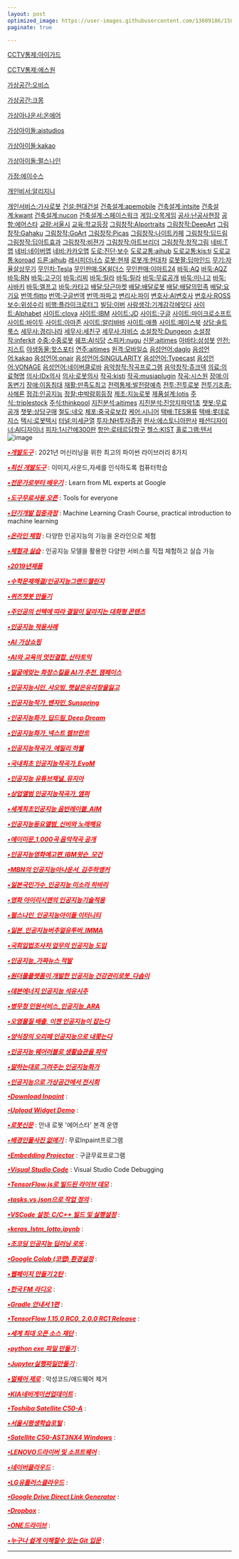 ```yaml
---
layout: post
optimized_image: https://user-images.githubusercontent.com/13609186/158834851-5c5d7736-001b-448d-8bb6-eb99f2f16233.jpg
paginate: true

---
```







[CCTV통제:아이가드](https://www.kttelecop.co.kr/)

[CCTV통제:에스원](https://www.s1.co.kr/)

[가상공간:오비스](https://ovice.in/ko/)

[가상공간:크몽](https://kmong.com/)

[가상아나운서:온에어](https://onairstudio.ai/)

[가상아이돌:aistudios](https://aistudios.com/)

[가상아이돌:kakao](https://www.kakaoenterprise.com/)

[가상아이돌:펄스나인](http://www.pulse9.net/)

[가정:에이수스](ownews.seoul.co.kr/news/newsView.php?id=20210908601005&wlog_tag3=naver)

[개인비서:알리지니](https://ko.wikipedia.org/wiki/%EA%B0%80%EC%83%81_%EB%B9%84%EC%84%9C)

[개인서비스:가사로봇](http://www.munhwa.com/news/view.html?no=2022010501072403024001) 
[건설:현대건설](http://www.aitimes.kr/news/articleView.html?idxno=14780) 
[건축설계:apemobile](https://www.apemobile.com/)
[건축설계:intsite](https://intsite.ai/)
[건축설계:kwant](https://www.kwant.ai/)
[건축설계:nucon](https://www.nucon.io/)
[건축설계:스페이스워크](https://www.spacewalk.tech/)
[게임:오목게임](http://omok.ggemdol.com/)
[공사:난공사현장](http://m.dnews.co.kr/m_home/view.jsp?idxno=202101042333140660166)
[공항:에어스타](http://www.irobotnews.com/news/articleView.html?idxno=14422)
[교량:서울시](https://m.dnews.co.kr/m_home/view.jsp?idxno=201907181308217340786)
[교육:학교등장](https://smartcontentcenter.tistory.com/1132)
[그림창작:AIportraits](https://aiportraits.org/)
[그림창작:DeepArt](https://deepart.io/)
[그림창작:Gahaku](https://ai-art.tokyo/en/#/)
[그림창작:GoArt](https://goart.fotor.com/)
[그림창작:Picas](https://www.picas.tech/online.php)
[그림창작:나이트카페](https://creator.nightcafe.studio/)
[그림창작:딥드림](https://deepdreamgenerator.com/)
[그림창작:딥아트효과](https://play.google.com/store/apps/details?id=de.nextsol.deeparteffects.app)
[그림창작:비젼가](https://apps.apple.com/us/app/visionist/id1071126584)
[그림창작:아트브리더](https://artbreeder.com/)
[그림창작:창작그림](https://aitown.tistory.com/837)
[네비:T맵](https://www.tmap.co.kr/)
[네비:네이버맵](http://map.naver.com/)
[네비:카카오맵](https://map.kakao.com/)
[도로:진단·보수](https://m.dnews.co.kr/m_home/view.jsp?idxno=201607131555267720752)
[도로교통:aihub](https://aihub.or.kr/aidata/3412)
[도로교통:kis:ti](https://scienceon.kisti.re.kr/srch/selectPORSrchReport.do?cn=TRKO202100000370)
[도로교통:koroad](https://www.koroad.or.kr/kp_web/socialAi1.do교통AI)
[드론:aihub](https://aihub.or.kr/aidata/8049)
[레시피더너스](https://thenurse.co.kr/)
[로봇:현재](http://wiki.hash.kr/index.php/%EC%9D%B8%EA%B3%B5%EC%A7%80%EB%8A%A5_%ED%99%9C%EC%9A%A9)
[로봇개:현대차](https://www.khan.co.kr/economy/industry-trade/article/202109102048035/?med_id=khan)
[로봇팔:딥마인드](http://www.aitimes.com/news/articleView.html?idxno=140983)
[무기:자율살상무기](https://www.yna.co.kr/view/AKR20210708059300009)
[무인차:Tesla](https://www.tesla.com/)
[무인판매:SK쉴더스](https://www.skshieldus.com/kor/index.do)
[무인판매:이마트24](https://emart24.co.kr/)
[바둑:AQ](https://github.com/ymgaq/AQ)
[바둑:AQZ](https://www.globis.co.jp/news/release/20190701_globis.html)
[바둑:RN](https://github.com/zakki/Ray)
[바둑:고구이](https://github.com/Remi-Coulom/gogui)
[바둑:리찌](https://github.com/featurecat/lizzie/releases)
[바둑:릴라](https://github.com/leela-zero/leela-zero)
[바둑:릴라](https://github.com/pangafu/LeelaMasterWeight)
[바둑:무료공개](http://www.joeunmart.com/bbs/board.php?bo_table=kubuntu_board&wr_id=19)
[바둑:미니고](https://console.cloud.google.com/storage/browser/minigo-pub/)
[바둑:사바키](https://github.com/SabakiHQ/Sabaki)
[바둑:엘프고](https://github.com/pytorch/elf)
[바둑:카타고](https://github.com/lightvector/KataGo)
[배달:당근마켓](https://www.daangn.com/)
[배달:배달로봇](https://www.edaily.co.kr/news/read?newsId=02194326632201984&mediaCodeNo=257)
[배달:배달의민족](https://www.baemin.com/)
[배달:요기요](https://www.yogiyo.co.kr/mobile/#/)
[번역:flitto](https://www.flitto.com/language/translation/text)
[번역:구글번역](https://www.google.com/search?q=%EA%B5%AC%EA%B8%80%EB%B2%88%EC%97%AD&client)
[번역:파파고](https://papago.naver.net/website?locale=ko)
[변리사:파이](https://piip.co.kr/ko/expertise/artificial-intelligence)
[변호사:AI변호사](https://www.ajunews.com/view/20160517211201728#PL2)
[변호사:ROSS](https://m.etnews.com/20160517000364)
[보수:위성수리](http://www.irobotnews.com/news/articleView.html?idxno=27566)
[비행:플라이크로터그](http://www.aitimes.com/news/articleView.html?idxno=47890)
[빌딩:이버](https://zdnet.co.kr/view/?no=20191028082610)
[사람생각:기계감각에잇다](https://www.hani.co.kr/arti/society/schooling/1010392.html) 
[사이트:Alphabet](https://abc.xyz/)
[사이트:clova](https://clova.ai/ko)
[사이트:IBM](https://www.ibm.com/)
[사이트:JD](https://corporate.jd.com/)
[사이트:구글](https://www.google.com/)
[사이트:마이크로소프트](https://www.microsoft.com/ko-kr)
[사이트:바이두](https://www.baidu.com/)
[사이트:아마존](https://www.amazon.com/)
[사이트:알리바바](https://korean.alibaba.com/)
[사이트:애플](https://www.apple.com/)
[사이트:페이스북](https://www.facebook.com/)
[상담:솔트룩스](http://www.saltlux.com/index.do)
[세무사:경리나라](https://www.serp.co.kr/home/home_1000.html)
[세무사:세친구](http://www.xn--2e0bk98amsj.com/)
[세무사:자비스](https://jobis.co/)
[소설창작:Dungeon](https://play.aidungeon.io/main/home)
[소설창작:inferkit](https://app.inferkit.com/demo)
[수중:수중로봇](https://www.news1.kr/articles/?4465030)
[쉐프:AI식당](http://www.aitimes.com/news/articleView.html?idxno=135653)
[스피커:nugu](https://www.nugu.co.kr/)
[신문:aitimes](http://www.aitimes.kr)
[아바타:삼성봇](https://zdnet.co.kr/view/?no=20220103185239)
[안전:지스트](http://www.aitimes.com/news/articleView.html?idxno=140629)
[야생동물:핫스포터](https://www.mof.go.kr/article/view.do?menuKey=971&boardKey=10&articleKey=30656)
[연주:aitimes](http://www.aitimes.com/news/articleView.html?idxno=139915)
[원격:모바일쇼](https://biz.chosun.com/it-science/ict/2022/03/03/GA4GDCP2QNFEHG2VWKHELKT4S4/)
[음성언어:daglo](https://daglo.ai/)
[음성언어:kakao](https://kakao.ai/)
[음성언어:onair](https://onairstudio.ai/)
[음성언어:SINGULARITY](https://singularityhub.com/2017/05/24/new-ai-mimics-any-voice-in-a-matter-of-minutes/)
[음성언어:Typecast](https://typecast.ai/ko)
[음성언어:VONAGE](https://www.vonage.kr/communications-apis/)
[음성언어:네이버클로바](https://clova.ai/voice)
[음악창작:작곡프로그램](https://musiaplugin.com/ko/)
[음악창작:쥬크덱](https://typecast.ai/ko)
[의료:의료혁명](https://www.chosun.com/economy/tech_it/2021/01/07/6NOQV4SBTZGF7OR2WL2ZOZ7OCE/)
[의사:IDx의사](https://www.ntis.go.kr/issuernd/main/issueDtl.do?searchTopicNo=201804130001)
[의사:로봇의사](https://www.irobotnews.com/news/articleView.html?idxno=24720)
[작곡:kisti](https://scienceon.kisti.re.kr/srch/selectPORSrchArticle.do?cn=NPAP13263795&dbt=NPAP)
[작곡:musiaplugin](https://musiaplugin.com/ko?gclid=Cj0KCQiAmpyRBhC-ARIsABs2EAok9AwOW8b9e2mTOLY-bTf--ZWO4o_EExz4w5pGj25pm3U3VmwcjWgaAocAEALw_wcB)
[작곡:시스원](https://www.sysone.co.kr/product_view.php?idx=26)
[장애:이동변기](http://www.irobotnews.com/news/articleView.html?idxno=5974)
[장애:이동침대](http://www.irobotnews.com/news/articleView.html?idxno=5974)
[재활:만족도최고](http://gilmary2.co.kr/bbs/board.php?bo_table=press&wr_id=20)
[전력통제:발전량예측](http://www.kharn.kr/news/article.html?no=17065)
[전투:전투로봇](https://www.yna.co.kr/view/AKR20210708059300009)
[전투기조종:사헤론](https://www.mk.co.kr/news/it/view/2022/01/91798/)
[점검:인공지능](https://www.inews24.com/view/1433543)
[정찰:中박람회등장](https://www.mk.co.kr/news/world/view/2021/07/650892/)
[제조:지능로봇](https://redshift.autodesk.co.kr/ai-in-manufacturing/)
[제품설계:lotis](https://www.lotis.or.kr/trends/1046)
[주식::triplestock](https://www.triplestock.co.kr/)
[주식:thinkpool](https://www.thinkpool.com/)
[지진분석:aitimes](http://www.aitimes.com/news/articleView.html?idxno=140078)
[지진분석:진앙지파악1초](https://zdnet.co.kr/view/?no=20200305085353)
[챗봇:무료공개](https://www.addie.co.kr/)
[챗봇:상담구매](https://channel.io/ko)
[철도:네오](http://www.aitimes.kr/news/articleView.html?idxno=12754)
[체포:중국로보캅](https://www.seoul.co.kr/news/newsView.php?id=20170219800086) 
[케어:시니어](https://enterprise.kt.com/pd/P_PD_AI_RB_003.do)
[택배:TES물류](https://www.doortodoor.co.kr/parcel/pa_004.jsp)
[택배:롯데로지스](https://www.lotteglogis.com/)
[택시:로봇택시](https://biz.chosun.com/site/data/html_dir/2019/12/12/2019121200021.html)
[터널:미세균열](https://www.ytn.co.kr/_ln/0105_202112280410412991)
[투자:NH투자증권](https://www.kipo.go.kr)
[판사:에스토니아판사](https://news.kbs.co.kr/news/view.do?ncd=4260684)
[패션디자이너:AI디자이너](http://www.aitimes.kr/news/articleView.html?idxno=20665)
[피자:1시간에300판](https://biz.chosun.com/site/data/html_dir/2019/12/31/2019123102867.html)
[항만:로테르담항구](https://www.chosun.com/site/data/html_dir/2019/04/03/2019040300201.html)
[헬스:KIST](https://www.medibot.kist.re.kr/introduction)
[홀로그램:텐서](http://www.codingworldnews.com/news/articleView.html?idxno=3084)
![image](https://user-images.githubusercontent.com/13609186/167762071-19802da9-e73e-4e6d-bc7a-9c1a4215a21d.png)




[<span style="color:red">***▪개발도구***</span>](https://m.hanbit.co.kr/media/channel/view.html?cms_code=CMS8609067358) : 2021년 머신러닝을 위한 최고의 파이썬 라이브러리 8가지<br>

[<span style="color:red">***▪최신 개발도구***</span>](https://teachablemachine.withgoogle.com/) : 이미지,사운드,자세를 인식하도록 컴퓨터학습<br>

[<span style="color:red">***▪전문가로부터 배우기***</span>](https://ai.google/education/) : Learn from ML experts at Google <br>

[<span style="color:red">***▪도구무료사용 오픈***</span>](https://ai.google/tools/) : Tools for everyone <br>

[<span style="color:red">***▪단기개발 집중과정***</span>](https://developers.google.com/machine-learning/crash-course) : Machine Learning Crash Course, practical introduction to machine learning <br>

[<span style="color:red">***▪온라인 체험***</span>](http://www.minaminjee.com/) : 다양한 인공지능의 기능을 온라인으로 체험<br>

[<span style="color:red">***▪체험과 실습***</span>](https://www.hellosoft.fun/aidemo/) : 인공지능 모델을 활용한 다양한 서비스를 직접 체험하고 실습 가능<br>

[<span style="color:red">***▪2019년제품***</span>](https://doooob.tistory.com/42)<br>

[<span style="color:red">***▪수학문제해결/인공지능그랜드챌린지***</span>](https://www.edaily.co.kr/news/read?newsId=01498966629049576&mediaCodeNo=257)<br>

[<span style="color:red">***▪퀴즈챗봇 만들기***</span>](https://www.wrstory.com/2021/02/24/%ED%80%B4%EC%A6%88-%EC%B1%97%EB%B4%87-%EB%A7%8C%EB%93%A4%EA%B8%B0/)<br>

[<span style="color:red">***▪주인공의 선택에 따라 결말이 달라지는 대화형 콘텐츠***</span>](https://frogue.danbee.ai/?chatbot_id=723a2dd5-7e99-428e-b941-0282f73e9dce)<br>

[<span style="color:red">***▪인공지능 적용사례***</span>](https://byul91oh.tistory.com/70)<br>

[<span style="color:red">***▪AI 가상쇼핑***</span>](https://www.yna.co.kr/view/AKR20170411164600030)<br>

[<span style="color:red">***▪AI와 교육의 멋진결합_산타토익***</span>](https://www.hankyung.com/it/article/2019102228911)<br>

[<span style="color:red">***▪얼굴에맞는 화장스킬을 AI가 추천_잼페이스***</span>](https://www.mk.co.kr/news/economy/view/2022/01/80889/)<br>

[<span style="color:red">***▪인공지능시인_샤오빙_햇살은유리창을잃고***</span>](https://www.yna.co.kr/view/AKR20170601099000083)<br>

[<span style="color:red">***▪인공지능작가_벤자민_Sunspring***</span>](https://www.hani.co.kr/arti/society/society_general/748028.html)<br>

[<span style="color:red">***▪인공지능화가_딥드림_Deep Dream***</span>](https://araarajo.tistory.com/3)<br>

[<span style="color:red">***▪인공지능화가_넥스트 렘브란트***</span>](https://www.wip-news.com/news/articleView.html?idxno=7872)<br>

[<span style="color:red">***▪인공지능작곡가_에밀리 하웰***</span>](http://mbiz.heraldcorp.com/view.php?ud=20210725000200)<br>

[<span style="color:red">***▪국내최초 인공지능작곡가_EvoM***</span>](http://www.aitimes.com/news/articleView.html?idxno=136471)<br>

[<span style="color:red">***▪인공지능 유튜브채널_뮤지아***</span>](https://www.irobotnews.com/news/articleView.html?idxno=25665)<br>

[<span style="color:red">***▪상업앨범 인공지능작곡가_앰퍼***</span>](http://www.aitimes.com/news/articleView.html?idxno=132827)<br>

[<span style="color:red">***▪세계최초인공지능 음반레이블_AIM***</span>](https://m.mk.co.kr/uberin/read.php?sc=30000001&year=2018&no=38665)<br>

[<span style="color:red">***▪인공지능동요앨범_신비와 노래해요***</span>](https://www.fntimes.com/html/view.php?ud=20200924092205673645ffc9771_18)<br>

[<span style="color:red">***▪에이미문_1,000곡 음악작곡 공개***</span>](https://post.naver.com/viewer/postView.naver?volumeNo=32735413&memberNo=28980604&searchKeyword=AI%EC%9D%8C%EC%95%85%ED%94%84%EB%A1%9C%EC%A0%9D%ED%8A%B8%20%EB%8B%A4%EC%8B%9C%20%ED%95%9C%EB%B2%88&searchRank=19)<br>

[<span style="color:red">***▪인공지능영화예고편_IBM왓슨_모건***</span>](http://intellicon.co.kr/?p=1821)<br>

[<span style="color:red">***▪MBN의 인공지능아나운서_김주하앵커***</span>](https://mobile.newsis.com/view.html?ar_id=NISX20220218_0001764880)<br>

[<span style="color:red">***▪일본국민가수_인공지능 미소라 히바리***</span>](http://www.aitimes.kr/news/articleView.html?idxno=14405)<br>

[<span style="color:red">***▪영화 아이리시맨의 인공지능기술적용***</span>](http://www.aitimes.com/news/articleView.html?idxno=134119)<br>

[<span style="color:red">***▪펄스나인_인공지능아이돌 이터니티***</span>](http://it.chosun.com/site/data/html_dir/2021/08/30/2021083002139.html)<br>

[<span style="color:red">***▪일본_인공지능버추얼유투버_IMMA***</span>](https://www.metroseoul.co.kr/article/20210429500217)<br>

[<span style="color:red">***▪국회입법조사처 업무의 인공지능 도입***</span>](https://m.etnews.com/20190605000341)<br>

[<span style="color:red">***▪인공지능_가짜뉴스 적발***</span>](https://biz.chosun.com/site/data/html_dir/2016/11/15/2016111501705.html)<br>

[<span style="color:red">***▪원더풀플랫폼이 개발한 인공지능 건강관리로봇_다솜이***</span>](https://www.korea.kr/news/policyNewsView.do?newsId=148892283)<br>

[<span style="color:red">***▪데본에너지 인공지능 석유시추***</span>](https://www.ciokorea.com/news/192314)<br>

[<span style="color:red">***▪병무청 민원서비스_인공지능_ARA***</span>](https://www.korea.kr/news/policyBriefingView.do?newsId=148890281)<br>

[<span style="color:red">***▪오염물질 배출, 이젠 인공지능이 잡는다***</span>](http://www.aitimes.com/news/articleView.html?idxno=139552)<br>

[<span style="color:red">***▪양식장의 오리떼 인공지능으로 내쫓는다***</span>](https://www.yna.co.kr/view/AKR20220317125900054)<br>

[<span style="color:red">***▪인공지능 웨어러블로 생활습관을 파악***</span>](https://www.apple-economy.com/news/articleView.html?idxno=66488)<br>

[<span style="color:red">***▪말하는대로 그려주는 인공지능화가***</span>](http://www.iconsumer.or.kr/news/articleView.html?idxno=23521)<br>

[<span style="color:red">***▪인공지능으로 가상공간에서 전시회***</span>](https://post.naver.com/viewer/postView.nhn?memberNo=42990795&volumeNo=27607142)<br>
 
[<span style="color:red">***▪Download Inpaint***</span>](https://theinpaint.com/download) : <br>

[<span style="color:red">***▪Upload Widget Demo***</span>](https://demo.cloudinary.com/uw/#/) : <br>

[<span style="color:red">***▪로봇신문***</span>](http://www.irobotnews.com/) : 안내 로봇 '에어스타' 본격 운영<br>

[<span style="color:red">***▪배경인물사진 없애기***</span>](https://theinpaint.com/tutorials/pc?app=inpaint&v=9.1) : 무료Inpaint프로그램<br>

[<span style="color:red">***▪Embedding Projector***</span>](https://projector.tensorflow.org/) : 구글무료프로그램<br>

[<span style="color:red">***▪Visual Studio Code***</span>](https://code.visualstudio.com/docs/editor/debugging#_launch-configurations) : Visual Studio Code Debugging <br>

[<span style="color:red">***▪TensorFlow.js로 빌드된 라이브 데모***</span>](https://www.tensorflow.org/js/demos?hl=ko) : <br>

[<span style="color:red">***▪tasks.vs.json으로 작업 정의***</span>](https://docs.microsoft.com/ko-kr/visualstudio/ide/customize-build-and-debug-tasks-in-visual-studio?view=vs-2022) : <br>

[<span style="color:red">***▪VSCode 설정: C/C++ 빌드 및 실행설정***</span>](https://huilife.tisy.com/35) : <br>

[<span style="color:red">***▪keras_lstm_lotto.ipynb***</span>](https://gist.github.com/tykimos/e792fcae92de2326e273d669d652366b#file-keras_lstm_lotto-ipynb) : <br>

[<span style="color:red">***▪조코딩 인공지능 딥러닝 로또***</span>](https://animalface.site/lotto.html) : <br>

[<span style="color:red">***▪Google Colab (코랩) 환경설정***</span>](https://theorydb.github.io/dev/2019/08/23/dev-ml-colab/) : <br>

[<span style="color:red">***▪웹페이지 만들기 2탄***</span>](https://mrchypark.github.io/post/r%EB%A1%9C%EB%82%98%EB%A7%8C%EC%9D%98-%EC%9B%B9%ED%8E%98%EC%9D%B4%EC%A7%80-%EB%A7%8C%EB%93%A4%EA%B8%B0-2%ED%83%84-github-pages/) : <br>

[<span style="color:red">***▪한국 FM 라디오***</span>](https://www.radio-korea.com/) : <br>

[<span style="color:red">**▪*Gradle 안내서 1편***</span>](https://yeh35.github.io/blog.github.io/documents/infra/gradle/gradle-start1/) : <br>

[<span style="color:red">***▪TensorFlow 1.15.0 RC0, 2.0.0 RC1 Release***</span>](https://tensorflow.blog/tag/2-0-0-rc1/) : <br>

[<span style="color:red">***▪세계 최대 오픈 소스 재단***</span>](https://www.apache.org/) : <br>

[<span style="color:red">***▪python exe 파일 만들기***</span>](https://blog.naver.com/thenaru2/220748814662) : <br>

[<span style="color:red">***▪Jupyter실행파일만들기***</span>](https://suho413.tistory.com/145) : <br>

[<span style="color:red">***▪멀웨어 제로***</span>](https://malzero.xyz/) : 악성코드/애드웨어 제거<br>

[<span style="color:red">***▪KIA네비게이션업데이트***</span>](https://update.kia.com/KR/KO/updateGuide) : <br>

[<span style="color:red">***▪Toshiba Satellite C50-A***</span>](https://www.driverscape.com/manufacturers/toshiba/laptops-desktops/satellite-c50-a/34352) : <br>

[<span style="color:red">***▪서울시평생학습포털***</span>](https://sll.seoul.go.kr/main/MainView.do) : <br>

[<span style="color:red">***▪Satellite C50-AST3NX4 Windows***</span>](http://toshibadriversdownload.com/satellite-c50-ast3nx4-windows-8-1-64bit-drivers/) : <br>

[<span style="color:red">***▪LENOVO드라이버 및 소프트웨어***</span>](https://pcsupport.lenovo.com/ca/ko/products/laptops-and-netbooks/300-series/330-15ikb-type-81dc/81dc/81dc004ukr/pf17zx37/downloads/automatic-driver-update) : <br>

[<span style="color:red">***▪네이버클라우드***</span>](https://mybox.naver.com/about/introduce) : <br>

[<span style="color:red">***▪LG유플러스클라우드***</span>](https://cloud.uplusbox.co.kr/display/uboxMain.do#pageIndex=1&totalRecordCount=4&recordCountPerPage=350&searchCondition=&searchKeyword=&orderby=dateorder&strDesc=DESC&viewType=thumb&folderId=300797848&favoriteYn=N&fileCategory=U%2BBOX&recentlyType=&orgDate=&mode=&curFolderId=&homeFolderId=-1) : <br>

[<span style="color:red">***▪Google Drive Direct Link Generator***</span>](https://sites.google.com/site/gdocs2direct/) : <br>

[<span style="color:red">***▪Dropbox***</span>](https://www.dropbox.com/login?cont=https%3A%2F%2Fwww.dropbox.com%2Fhome) : <br>

[<span style="color:red">***▪ONE드라이브***</span>](https://onedrive.live.com/?id=AFE24E4AFACE3B0D%21102&cid=AFE24E4AFACE3B0D) : <br>

[<span style="color:red">***▪누구나 쉽게 이해할수 있는 Git 입문***</span>](https://backlog.com/git-tutorial/kr/) : <br>


---

